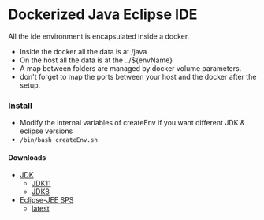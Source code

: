 # Dockerized Java Eclipse IDE
All the ide environment is encapsulated inside a docker.

 - Inside the docker all the data is at /java
 - On the host all the data is at the ../${envName}
 - A map between folders are managed by docker volume parameters.
 - don't forget to map the ports between your host and the docker after the setup.

### Install
 - Modify the internal variables of createEnv if you want different JDK & eclipse versions
 - ` /bin/bash createEnv.sh `

#### Downloads
 - [JDK](https://openjdk.java.net/install/)
   - [JDK11](https://download.java.net/java/GA/jdk11/13/GPL/openjdk-11.0.1_linux-x64_bin.tar.gz)
   - [JDK8](https://download.java.net/java/jdk8u192/archive/b04/binaries/jdk-8u192-ea-bin-b04-linux-x64-01_aug_2018.tar.gz)
 - [Eclipse-JEE SPS](https://spring.io/tools3/eclipse)
   -  [latest](http://download.springsource.com/release/ECLIPSE/2018-09/eclipse-jee-2018-09-linux-gtk-x86_64.tar.gz)

